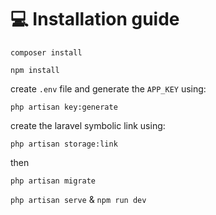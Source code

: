# 💻 Installation guide

`composer install`

`npm install`

create `.env` file and generate the `APP_KEY` using:

`php artisan key:generate`

create the laravel symbolic link using:

`php artisan storage:link`

then

`php artisan migrate`

`php artisan serve` & `npm run dev`